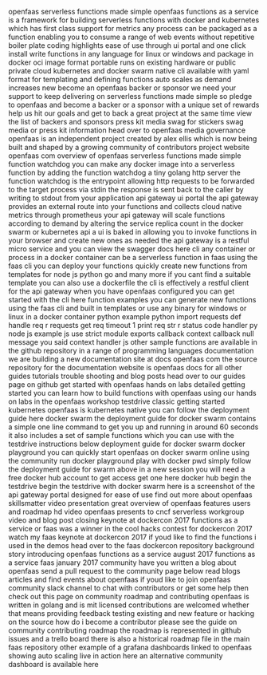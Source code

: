 openfaas serverless functions made simple openfaas functions as a service is a framework for building serverless functions with docker and kubernetes which has first class support for metrics any process can be packaged as a function enabling you to consume a range of web events without repetitive boiler plate coding highlights ease of use through ui portal and one click install write functions in any language for linux or windows and package in docker oci image format portable runs on existing hardware or public private cloud kubernetes and docker swarm native cli available with yaml format for templating and defining functions auto scales as demand increases new become an openfaas backer or sponsor we need your support to keep delivering on serverless functions made simple so pledge to openfaas and become a backer or a sponsor with a unique set of rewards help us hit our goals and get to back a great project at the same time view the list of backers and sponsors press kit media swag for stickers swag media or press kit information head over to openfaas media governance openfaas is an independent project created by alex ellis which is now being built and shaped by a growing community of contributors project website openfaas com overview of openfaas serverless functions made simple function watchdog you can make any docker image into a serverless function by adding the function watchdog a tiny golang http server the function watchdog is the entrypoint allowing http requests to be forwarded to the target process via stdin the response is sent back to the caller by writing to stdout from your application api gateway ui portal the api gateway provides an external route into your functions and collects cloud native metrics through prometheus your api gateway will scale functions according to demand by altering the service replica count in the docker swarm or kubernetes api a ui is baked in allowing you to invoke functions in your browser and create new ones as needed the api gateway is a restful micro service and you can view the swagger docs here cli any container or process in a docker container can be a serverless function in faas using the faas cli you can deploy your functions quickly create new functions from templates for node js python go and many more if you cant find a suitable template you can also use a dockerfile the cli is effectively a restful client for the api gateway when you have openfaas configured you can get started with the cli here function examples you can generate new functions using the faas cli and built in templates or use any binary for windows or linux in a docker container python example python import requests def handle req r requests get req timeout 1 print req str r status code handler py node js example js use strict module exports callback context callback null message you said context handler js other sample functions are available in the github repository in a range of programming languages documentation we are building a new documentation site at docs openfaas com the source repository for the documentation website is openfaas docs for all other guides tutorials trouble shooting and blog posts head over to our guides page on github get started with openfaas hands on labs detailed getting started you can learn how to build functions with openfaas using our hands on labs in the openfaas workshop testdrive classic getting started kubernetes openfaas is kubernetes native you can follow the deployment guide here docker swarm the deployment guide for docker swarm contains a simple one line command to get you up and running in around 60 seconds it also includes a set of sample functions which you can use with the testdrive instructions below deployment guide for docker swarm docker playground you can quickly start openfaas on docker swarm online using the community run docker playground play with docker pwd simply follow the deployment guide for swarm above in a new session you will need a free docker hub account to get access get one here docker hub begin the testdrive begin the testdrive with docker swarm here is a screenshot of the api gateway portal designed for ease of use find out more about openfaas skillsmatter video presentation great overview of openfaas features users and roadmap hd video openfaas presents to cncf serverless workgroup video and blog post closing keynote at dockercon 2017 functions as a service or faas was a winner in the cool hacks contest for dockercon 2017 watch my faas keynote at dockercon 2017 if youd like to find the functions i used in the demos head over to the faas dockercon repository background story introducing openfaas functions as a service august 2017 functions as a service faas january 2017 community have you written a blog about openfaas send a pull request to the community page below read blogs articles and find events about openfaas if youd like to join openfaas community slack channel to chat with contributors or get some help then check out this page on community roadmap and contributing openfaas is written in golang and is mit licensed contributions are welcomed whether that means providing feedback testing existing and new feature or hacking on the source how do i become a contributor please see the guide on community contributing roadmap the roadmap is represented in github issues and a trello board there is also a historical roadmap file in the main faas repository other example of a grafana dashboards linked to openfaas showing auto scaling live in action here an alternative community dashboard is available here